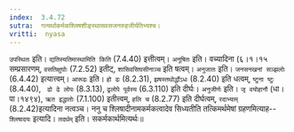 ```yaml
---
index:  3.4.72
sutra:  गत्यर्थाकर्मकश्लिषशीङ्स्थासवसजनरुहजीर्यतिभ्यश्च।
vritti:  nyasa
---
```


`उपस्थितः` इति। `द्यतिस्यतिमास्थामिति किति` (7.4.40) इत्तीत्वम्। `अनूषितः` इति। वच्यादिना (६।१।१५ सम्प्रसारणम्, `वसतिक्षुघोः` (7.2.52) इतीट्, `शासिवसिघसीनाञ्च`	 इति षत्वम्। `अनुजातः` इति। `जनसनखनां सञ्झलोः` (6.4.42) इत्यात्त्वम्। `आरूढः` इति। `हो ढः` (8.2.31), `झषस्तथोर्द्धोऽधः` (8.2.40) इति धत्वम्, `ष्टुना ष्टुः` (8.4.40), ` ढो ढे लोपः` (8.3.13), `ढ्रलोपे पूर्वस्य` (6.3.110) इति दीर्घः। `अनुजीर्णः` इति। `जृ वयोहानौ` (धा।पा।१४९४), `ऋत इद्धातोः` (7.1.100) इतीत्त्वम्, `हलि च` (8.2.77) इति दीर्घत्वम्, `रदाभ्याम्` (8.2.42)इत्यादिना नत्वञ्च।
ननु च श्लिषादीनामकर्मकत्वादेव सिध्यतीति तत्किमर्थमेषां ग्रहणमित्याह-- `श्लिषादयः` इत्यादि। `तदर्थम्` इति। सकर्मकार्थमित्यर्थः॥

